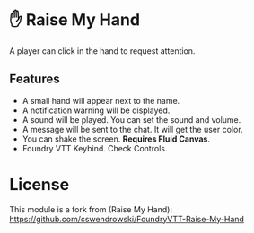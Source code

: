 # ✋ Raise My Hand
A player can click in the hand to request attention.

## Features
- A small hand will appear next to the name.
- A notification warning will be displayed.
- A sound will be played. You can set the sound and volume.
- A message will be sent to the chat. It will get the user color.
- You can shake the screen. **Requires Fluid Canvas**.
- Foundry VTT Keybind. Check Controls.

# License
This module is a fork from (Raise My Hand): https://github.com/cswendrowski/FoundryVTT-Raise-My-Hand
